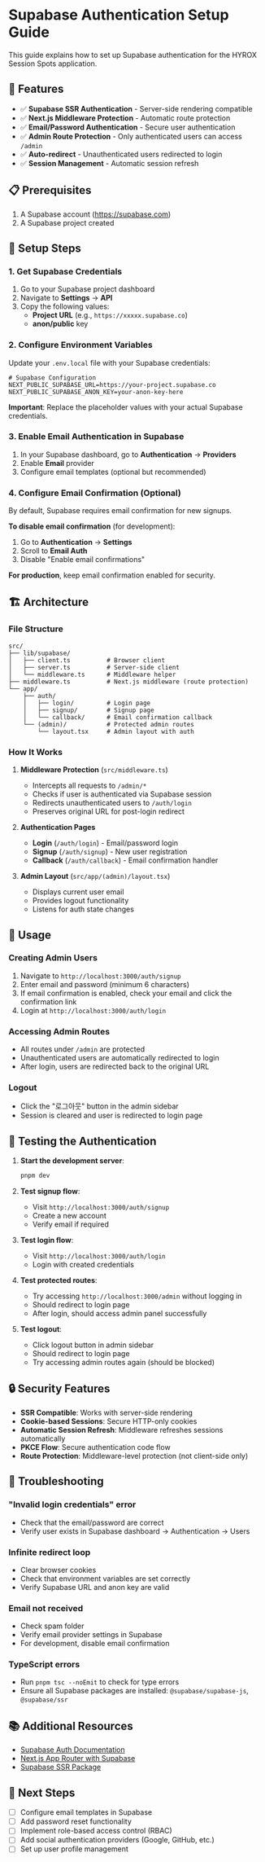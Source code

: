 # Supabase Authentication Setup Guide

This guide explains how to set up Supabase authentication for the HYROX Session Spots application.

## 🎯 Features

- ✅ **Supabase SSR Authentication** - Server-side rendering compatible
- ✅ **Next.js Middleware Protection** - Automatic route protection
- ✅ **Email/Password Authentication** - Secure user authentication
- ✅ **Admin Route Protection** - Only authenticated users can access `/admin`
- ✅ **Auto-redirect** - Unauthenticated users redirected to login
- ✅ **Session Management** - Automatic session refresh

## 📋 Prerequisites

1. A Supabase account (https://supabase.com)
2. A Supabase project created

## 🚀 Setup Steps

### 1. Get Supabase Credentials

1. Go to your Supabase project dashboard
2. Navigate to **Settings** → **API**
3. Copy the following values:
   - **Project URL** (e.g., `https://xxxxx.supabase.co`)
   - **anon/public** key

### 2. Configure Environment Variables

Update your `.env.local` file with your Supabase credentials:

```env
# Supabase Configuration
NEXT_PUBLIC_SUPABASE_URL=https://your-project.supabase.co
NEXT_PUBLIC_SUPABASE_ANON_KEY=your-anon-key-here
```

**Important**: Replace the placeholder values with your actual Supabase credentials.

### 3. Enable Email Authentication in Supabase

1. In your Supabase dashboard, go to **Authentication** → **Providers**
2. Enable **Email** provider
3. Configure email templates (optional but recommended)

### 4. Configure Email Confirmation (Optional)

By default, Supabase requires email confirmation for new signups.

**To disable email confirmation** (for development):
1. Go to **Authentication** → **Settings**
2. Scroll to **Email Auth**
3. Disable "Enable email confirmations"

**For production**, keep email confirmation enabled for security.

## 🏗️ Architecture

### File Structure

```
src/
├── lib/supabase/
│   ├── client.ts          # Browser client
│   ├── server.ts          # Server-side client
│   └── middleware.ts      # Middleware helper
├── middleware.ts          # Next.js middleware (route protection)
└── app/
    ├── auth/
    │   ├── login/         # Login page
    │   ├── signup/        # Signup page
    │   └── callback/      # Email confirmation callback
    └── (admin)/           # Protected admin routes
        └── layout.tsx     # Admin layout with auth
```

### How It Works

1. **Middleware Protection** (`src/middleware.ts`)
   - Intercepts all requests to `/admin/*`
   - Checks if user is authenticated via Supabase session
   - Redirects unauthenticated users to `/auth/login`
   - Preserves original URL for post-login redirect

2. **Authentication Pages**
   - **Login** (`/auth/login`) - Email/password login
   - **Signup** (`/auth/signup`) - New user registration
   - **Callback** (`/auth/callback`) - Email confirmation handler

3. **Admin Layout** (`src/app/(admin)/layout.tsx`)
   - Displays current user email
   - Provides logout functionality
   - Listens for auth state changes

## 🔐 Usage

### Creating Admin Users

1. Navigate to `http://localhost:3000/auth/signup`
2. Enter email and password (minimum 6 characters)
3. If email confirmation is enabled, check your email and click the confirmation link
4. Login at `http://localhost:3000/auth/login`

### Accessing Admin Routes

- All routes under `/admin` are protected
- Unauthenticated users are automatically redirected to login
- After login, users are redirected back to the original URL

### Logout

- Click the "로그아웃" button in the admin sidebar
- Session is cleared and user is redirected to login page

## 🧪 Testing the Authentication

1. **Start the development server**:
   ```bash
   pnpm dev
   ```

2. **Test signup flow**:
   - Visit `http://localhost:3000/auth/signup`
   - Create a new account
   - Verify email if required

3. **Test login flow**:
   - Visit `http://localhost:3000/auth/login`
   - Login with created credentials

4. **Test protected routes**:
   - Try accessing `http://localhost:3000/admin` without logging in
   - Should redirect to login page
   - After login, should access admin panel successfully

5. **Test logout**:
   - Click logout button in admin sidebar
   - Should redirect to login page
   - Try accessing admin routes again (should be blocked)

## 🔒 Security Features

- **SSR Compatible**: Works with server-side rendering
- **Cookie-based Sessions**: Secure HTTP-only cookies
- **Automatic Session Refresh**: Middleware refreshes sessions automatically
- **PKCE Flow**: Secure authentication code flow
- **Route Protection**: Middleware-level protection (not client-side only)

## 🐛 Troubleshooting

### "Invalid login credentials" error
- Check that the email/password are correct
- Verify user exists in Supabase dashboard → Authentication → Users

### Infinite redirect loop
- Clear browser cookies
- Check that environment variables are set correctly
- Verify Supabase URL and anon key are valid

### Email not received
- Check spam folder
- Verify email provider settings in Supabase
- For development, disable email confirmation

### TypeScript errors
- Run `pnpm tsc --noEmit` to check for type errors
- Ensure all Supabase packages are installed: `@supabase/supabase-js`, `@supabase/ssr`

## 📚 Additional Resources

- [Supabase Auth Documentation](https://supabase.com/docs/guides/auth)
- [Next.js App Router with Supabase](https://supabase.com/docs/guides/auth/server-side/nextjs)
- [Supabase SSR Package](https://github.com/supabase/ssr)

## 🚀 Next Steps

- [ ] Configure email templates in Supabase
- [ ] Add password reset functionality
- [ ] Implement role-based access control (RBAC)
- [ ] Add social authentication providers (Google, GitHub, etc.)
- [ ] Set up user profile management
